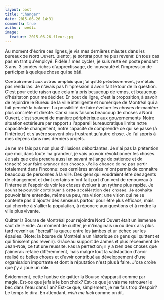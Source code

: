 ```yaml
---
layout: post
title: "Changer"
date: 2015-06-26 14:31
comments: true
author: hoedic
image:
  feature: 2015-06-26-fleur.jpg
---
```



Au moment d'écrire ces lignes, je vis mes dernières minutes dans les bureaux de Nord Ouvert. Bientôt, je sortirai pour ne plus revenir. En tous cas pas en tant qu'employé. Fidèle à mes cycles, je suis resté en poste pendant 3 ans. 3 années riches d'apprentissage, de nouveauté et l'impression de participer à quelque chose qui se bâti.

Contrairement aux autres emplois que j'ai quitté précédemment, je n'étais pas rendu las. Je n'avais pas l'impression d'avoir fait le tour de la question. C'est pour cette raison que cela m'a pris beaucoup de temps, et beaucoup d'hésitation pour me décider. En bout de ligne, c'est la proposition, à savoir de rejoindre le Bureau de la ville intelligente et numérique de Montréal qui a fait penché la balance. La possibilité de faire évoluer les choses de manière plus concrète et directe. Car si nous faisons beaucoup de choses à Nord Ouvert, c'est souvent de manière périphérique aux gouvernements. Notre situation extérieure par rapport à l'appareil bureaucratique limite notre capacité de changement, notre capacité de comprendre ce qui se passe (à l'intérieur) et s'avère souvent plus frustrant qu'autre chose. Je l'ai appris à mes dépens dans mes derniers projets.

Je ne me fais pas non plus d'illusions débordantes. Je n'ai pas la prétention que moi, dans toute ma grandeur, je vais pouvoir révolutionner les choses. Je sais que cela prendra aussi un savant mélange de patience et de ténacité pour faire avancer des choses. J'ai la chance de ne pas partir totalement dans l'inconnu: ces dernières années m'ont permis de connaitre beaucoup de personnes à la ville. Des gens qui voudraient être des agents de changement et dont certains m'ont fait part d'un vent de renouveau à l'interne et l'espoir de voir les choses évoluer à un rythme plus rapide. Je souhaite pouvoir contribuer à cette accélération des choses. Je souhaite pouvoir faire entendre, même un peu, ma vision; une vision qui ne se contente pas d'ajouter des senseurs partout pour être plus efficace, mais qui cherche à s'allier la population, à répondre aux questions et à rendre la ville plus vivante.

Quitter la Bourse de Montréal pour rejoindre Nord Ouvert était un immense saut de le vide. Au moment de quitter, je m'imaginais un ou deux ans plus tard revenir au "bercail" la queue entre les jambes et un échec sur les épaules. (Note: la bourse de Montréal a un historique de gens qui quittent et qui finissent pas revenir). Grâce au support de James et plus récemment de Jean-Noé, ce fut une réussite. Pas la perfection; il y a bien des choses que j'aimerais refaire différemment, mais malgré tout la satisfaction d'avoir réalisé de belles choses et d'avoir contribué au développement d'une organisation importante et dont la réputation n'est plus à faire. J'ose croire que j'y ai joué un rôle.

Évidemment, cette hantise de quitter la Bourse réapparait comme par magie. Est-ce que je fais le bon choix? Est-ce que je vais me retrouver le bec dans l'eau dans 1 an? Est-ce que, simplement, je me fais trop d'espoir? Le temps le dira. En attendant, *wish me luck* comme on dit.